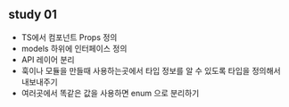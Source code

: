 ## study 01

- TS에서 컴포넌트 Props 정의
- models 하위에 인터페이스 정의
- API 레이어 분리
- 훅이나 모듈을 만들때 사용하는곳에서 타입 정보를 알 수 있도록 타입을 정의해서 내보내주기
- 여러곳에서 똑같은 값을 사용하면 enum 으로 분리하기
